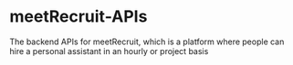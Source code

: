 # meetRecruit-APIs
The backend APIs for meetRecruit, which is a platform where people can hire a personal assistant in an hourly or project basis
